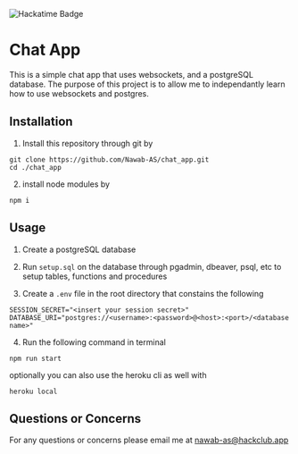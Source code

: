 ![Hackatime Badge](https://hackatime-badge.hackclub.com/U0857UWECTS/text_share?color=darkgreen?aliases=chat_app)

# Chat App

This is a simple chat app that uses websockets, and a postgreSQL database.
The purpose of this project is to allow me to independantly learn how to use websockets and postgres.

## Installation 

1. Install this repository through git by
```
git clone https://github.com/Nawab-AS/chat_app.git
cd ./chat_app
```

2. install node modules by
```
npm i
```


## Usage

1.  Create a postgreSQL database

2.  Run ```setup.sql``` on the database through pgadmin, dbeaver, psql, etc to setup tables, functions and procedures

3. Create a ```.env``` file in the root directory that constains the following
```
SESSION_SECRET="<insert your session secret>"
DATABASE_URI="postgres://<username>:<password>@<host>:<port>/<database name>"
```

4. Run the following command in terminal
```
npm run start
```

optionally you can also use the heroku cli as well with
```
heroku local
```

## Questions or Concerns

For any questions or concerns please email me at nawab-as@hackclub.app
